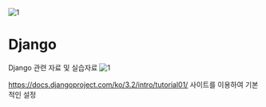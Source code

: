 ![1](https://user-images.githubusercontent.com/85321888/123508781-79232f00-d6ac-11eb-97e8-8e69a465ca29.JPG)
# Django
Django 관련 자료 및 실습자료
![1](https://user-images.githubusercontent.com/85321888/123508786-7fb1a680-d6ac-11eb-8298-a436c7bbf46a.JPG)

https://docs.djangoproject.com/ko/3.2/intro/tutorial01/
사이트를 이용하여 기본적인 설정
